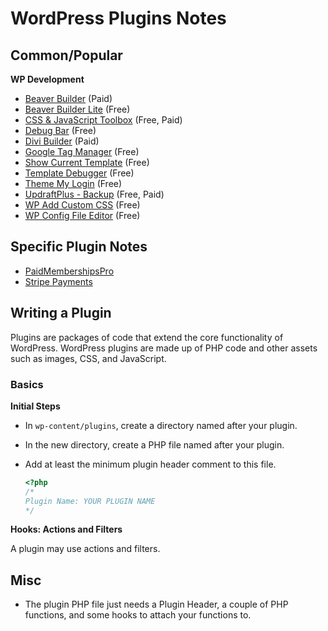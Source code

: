 # WordPress Plugins Notes


## Common/Popular

**WP Development**

* [Beaver Builder](https://www.wpbeaverbuilder.com/) (Paid)
* [Beaver Builder Lite](https://wordpress.org/plugins/beaver-builder-lite-version/) (Free)
* [CSS & JavaScript Toolbox](https://wordpress.org/plugins/css-javascript-toolbox/) (Free, Paid)
* [Debug Bar](https://wordpress.org/plugins/debug-bar/) (Free)
* [Divi Builder](https://www.elegantthemes.com/plugins/divi-builder/) (Paid)
* [Google Tag Manager](https://wordpress.org/plugins/duracelltomi-google-tag-manager/) (Free)
* [Show Current Template](https://wordpress.org/plugins/show-current-template/) (Free)
* [Template Debugger](https://wordpress.org/plugins/quick-edit-template-link/) (Free)
* [Theme My Login](https://wordpress.org/plugins/theme-my-login/) (Free)
* [UpdraftPlus - Backup](https://wordpress.org/plugins/updraftplus/) (Free, Paid)
* [WP Add Custom CSS](https://wordpress.org/plugins/wp-add-custom-css/) (Free)
* [WP Config File Editor](https://wordpress.org/plugins/wp-config-file-editor/) (Free)


## Specific Plugin Notes

* [PaidMembershipsPro](https://github.com/dhurlburtusa/shortcuts/blob/master/wordpress/wordpress-paid_memberships_pro_plugin-notes.md)
* [Stripe Payments](https://github.com/dhurlburtusa/shortcuts/blob/master/stripe/stripe_payments_wordpress_plugin-notes.md)


## Writing a Plugin

Plugins are packages of code that extend the core functionality of WordPress.
WordPress plugins are made up of PHP code and other assets such as images, CSS,
and JavaScript.

### Basics

**Initial Steps**

* In `wp-content/plugins`, create a directory named after your plugin.
* In the new directory, create a PHP file named after your plugin.
* Add at least the minimum plugin header comment to this file.

  ```php
  <?php
  /*
  Plugin Name: YOUR PLUGIN NAME
  */
  ```

**Hooks: Actions and Filters**

A plugin may use actions and filters.


## Misc

* The plugin PHP file just needs a Plugin Header, a couple of PHP functions, and
  some hooks to attach your functions to.
